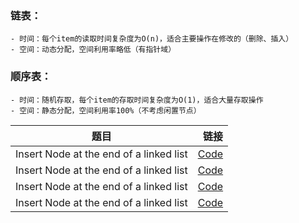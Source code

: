 ### 链表：
    - 时间：每个item的读取时间复杂度为O(n)，适合主要操作在修改的（删除、插入）
    - 空间：动态分配，空间利用率略低（有指针域）
### 顺序表：
    - 时间：随机存取，每个item的存取时间复杂度为O(1)，适合大量存取操作
    - 空间：静态分配，空间利用率100%（不考虑闲置节点）


| 题目        | 链接    | 
| --------   | -----:   | 
| Insert Node at the end of a linked list        | [Code](0-linkedlist-create.c)	|   [Problem](https://www.hackerrank.com/challenges/insert-a-node-at-the-tail-of-a-linked-list/problem)   | 
| Insert Node at the end of a linked list        | [Code](0-linkedlist-create.c)	|   [Problem](https://www.hackerrank.com/challenges/insert-a-node-at-the-tail-of-a-linked-list/problem)   | 
| Insert Node at the end of a linked list        | [Code](0-linkedlist-create.c)	|   [Problem](https://www.hackerrank.com/challenges/insert-a-node-at-the-tail-of-a-linked-list/problem)   | 
| Insert Node at the end of a linked list        | [Code](0-linkedlist-create.c)	|   [Problem](https://www.hackerrank.com/challenges/insert-a-node-at-the-tail-of-a-linked-list/problem)   | 
